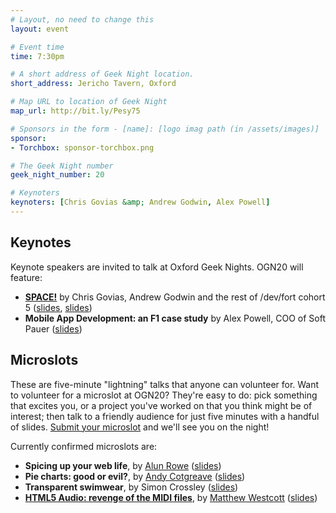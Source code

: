 ```yaml
---
# Layout, no need to change this
layout: event

# Event time
time: 7:30pm

# A short address of Geek Night location. 
short_address: Jericho Tavern, Oxford

# Map URL to location of Geek Night
map_url: http://bit.ly/Pesy75

# Sponsors in the form - [name]: [logo imag path (in /assets/images)]
sponsor: 
- Torchbox: sponsor-torchbox.png

# The Geek Night number
geek_night_number: 20

# Keynoters
keynoters: [Chris Govias &amp; Andrew Godwin, Alex Powell]
---
```

<h2>Keynotes</h2>

<p>Keynote speakers are invited to talk at Oxford Geek Nights. OGN20 will feature:</p>

<ul>
<li><a href="http://spacelog.org/" ><strong>SPACE!</strong></a> by Chris Govias, Andrew Godwin and the rest of /dev/fort cohort 5 (<a href="talks/keynote-AndrewGodwin.pdf" >slides</a>, <a href="talks/keynote-JamesAylett.pdf" >slides</a>)</li>
<li><strong>Mobile App Development: an F1 case study</strong> by Alex Powell, COO of Soft Pauer (<a href="talks/keynote-AlexPowell.ppt">slides</a>)</li>
</ul>

<h2>Microslots</h2>

<p>These are five-minute "lightning" talks that anyone can volunteer for. Want to volunteer for a microslot at OGN20? They're easy to do: pick something that excites you, or a project you've worked on that you think might be of interest; then talk to a friendly audience for just five minutes with a handful of slides. <a href="http://bit.ly/ogn-microslot" >Submit your microslot</a> and we'll see you on the night!</p>

<p>Currently confirmed microslots are:</p>

<ul>
<li><strong>Spicing up your web life</strong>, by <a href="http://alunr.com/" >Alun Rowe</a> (<a href="talks/microslot-AlunRowe.pdf">slides</a>)</li>
<li><strong>Pie charts: good or evil?</strong>, by <a href="http://www.thedatastudio.co.uk/category/blog/the-data-studio-blog/andy-cotgreave" >Andy Cotgreave</a> (<a href="talks/microslot-AndyCotgreave.pdf">slides</a>)</li>
<li><strong>Transparent swimwear</strong>, by Simon Crossley (<a href="talks/microslot-SimonCrossley.ppt">slides</a>)</li>
<li><strong><a href="http://matt.west.co.tt/music/jasmid-midi-synthesis-with-javascript-and-html5-audio/" >HTML5 Audio: revenge of the MIDI files</a></strong>, by <a href="http://matt.west.co.tt/" >Matthew Westcott</a> (<a href="talks/microslot-MatthewWestcott.pdf">slides</a>)</li>
</ul>

